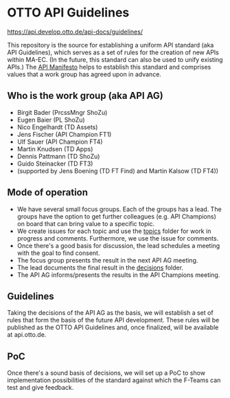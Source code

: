 # OTTO API Guidelines

<https://api.develop.otto.de/api-docs/guidelines/>

This repository is the source for establishing a uniform API standard (aka API Guidelines), which serves as a set of rules for the creation of new APIs within MA-EC.
(In the future, this standard can also be used to unify existing APIs.)
The [API Manifesto](/manifesto.md) helps to establish this standard and comprises values that a work group has agreed upon in advance.

## Who is the work group (aka API AG)

- Birgit Bader (PrcssMngr ShoZu)
- Eugen Baier (PL ShoZu)
- Nico Engelhardt (TD Assets)
- Jens Fischer (API Champion FT1)
- Ulf Sauer (API Champion FT4)
- Martin Knudsen (TD Apps)
- Dennis Pattmann (TD ShoZu)
- Guido Steinacker (TD FT3)
- (supported by Jens Boening (TD FT Find) and Martin Kalsow (TD FT4))

## Mode of operation

- We have several small focus groups. Each of the groups has a lead. The groups have the option to get further colleagues (e.g. API Champions) on board that can bring value to a specific topic.
- We create issues for each topic and use the [topics](https://github.com/otto-ec/ottoapi_manifest/tree/master/topics) folder for work in progress and comments. Furthermore, we use the issue for comments.
- Once there's a good basis for discussion, the lead schedules a meeting with the goal to find consent.
- The focus group presents the result in the next API AG meeting.
- The lead documents the final result in the [decisions](https://github.com/otto-ec/ottoapi_manifest/tree/master/decisions) folder.
- The API AG informs/presents the results in the API Champions meeting.

## Guidelines

Taking the decisions of the API AG as the basis, we will establish a set of rules that form the basis of the future API development.
These rules will be published as the OTTO API Guidelines and, once finalized, will be available at api.otto.de.

## PoC

Once there's a sound basis of decisions, we will set up a PoC to show implementation possibilities of the standard against which the F-Teams can test and give feedback.
